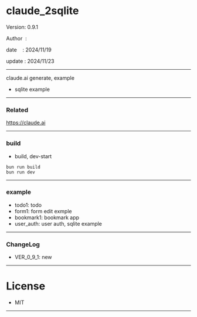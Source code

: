 ﻿# claude_2sqlite

 Version: 0.9.1

 Author  :
 
 date    : 2024/11/19

 update :  2024/11/23

***

claude.ai generate, example

* sqlite example

***
### Related

https://claude.ai

***
### build

* build, dev-start

```
bun run build
bun run dev
```

***
### example

* todo1: todo
* form1: form edit exmple
* bookmark1: bookmark app
* user_auth: user auth, sqlite example

***
### ChangeLog

* VER_0_9_1: new

*** 
# License

* MIT

***

